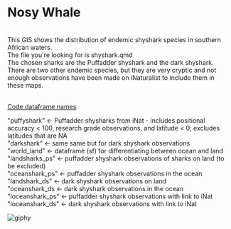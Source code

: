# Nosy Whale
<br>
This GIS shows the distribution of endemic shyshark species in southern African waters. <br>
The file you're looking for is shyshark.qmd <br>
The chosen sharks are the Puffadder shyshark and the dark shyshark. There are two other endemic species, but they are very cryptic and not enough observations have been made on iNaturalist to include them in these maps. <br>
<br> 

<ins> Code dataframe names <ins/>

"puffyshark" <- Puffadder shysharks from iNat - includes positional accuracy < 100, research grade observations, and latitude < 0; excludes latitudes that are NA <br>
"darkshark" <- same same but for dark shyshark observations <br>
"world_land" <- dataframe (sf) for differentiating between ocean and land <br>
"landsharks_ps" <- puffadder shyshark observations of sharks on land (to be excluded) <br>
"oceanshark_ps" <- puffadder shyshark observations in the ocean <br>
"landshark_ds" <- dark shyshark observations on land <br>
"oceanshark_ds <- dark shyshark observations in the ocean <br>
"loceanshark_ps" <- puffadder shyshark observations with link to iNat <br>
"loceanshark_ds" <- dark shyshark observations with link to iNat <br>

![giphy](https://github.com/NosyShark/NosyShark.github.io/assets/159799076/de6843fd-67d1-4bc0-8a40-244ac2174fa3)
